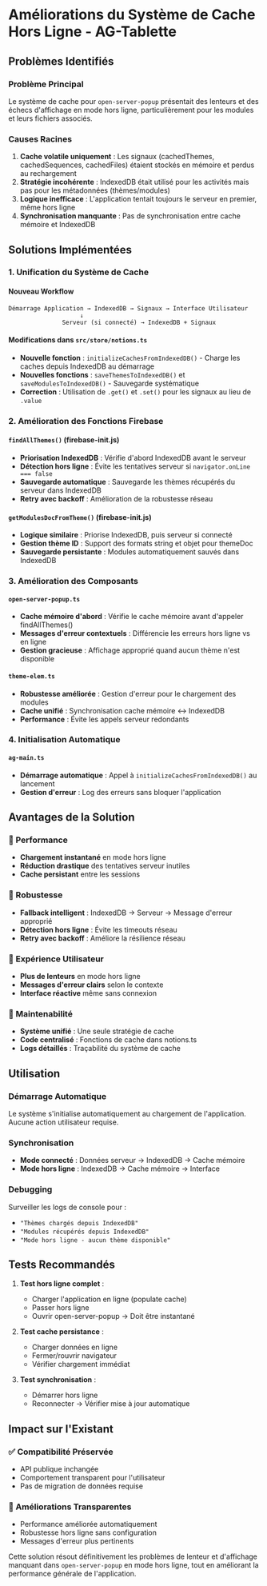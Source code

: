 # Améliorations du Système de Cache Hors Ligne - AG-Tablette

## Problèmes Identifiés

### Problème Principal
Le système de cache pour `open-server-popup` présentait des lenteurs et des échecs d'affichage en mode hors ligne, particulièrement pour les modules et leurs fichiers associés.

### Causes Racines
1. **Cache volatile uniquement** : Les signaux (cachedThemes, cachedSequences, cachedFiles) étaient stockés en mémoire et perdus au rechargement
2. **Stratégie incohérente** : IndexedDB était utilisé pour les activités mais pas pour les métadonnées (thèmes/modules)
3. **Logique inefficace** : L'application tentait toujours le serveur en premier, même hors ligne
4. **Synchronisation manquante** : Pas de synchronisation entre cache mémoire et IndexedDB

## Solutions Implémentées

### 1. Unification du Système de Cache

#### Nouveau Workflow
```
Démarrage Application → IndexedDB → Signaux → Interface Utilisateur
                    ↓
               Serveur (si connecté) → IndexedDB + Signaux
```

#### Modifications dans `src/store/notions.ts`
- **Nouvelle fonction** : `initializeCachesFromIndexedDB()` - Charge les caches depuis IndexedDB au démarrage
- **Nouvelles fonctions** : `saveThemesToIndexedDB()` et `saveModulesToIndexedDB()` - Sauvegarde systématique
- **Correction** : Utilisation de `.get()` et `.set()` pour les signaux au lieu de `.value`

### 2. Amélioration des Fonctions Firebase

#### `findAllThemes()` (firebase-init.js)
- **Priorisation IndexedDB** : Vérifie d'abord IndexedDB avant le serveur
- **Détection hors ligne** : Évite les tentatives serveur si `navigator.onLine === false`
- **Sauvegarde automatique** : Sauvegarde les thèmes récupérés du serveur dans IndexedDB
- **Retry avec backoff** : Amélioration de la robustesse réseau

#### `getModulesDocFromTheme()` (firebase-init.js)
- **Logique similaire** : Priorise IndexedDB, puis serveur si connecté
- **Gestion thème ID** : Support des formats string et objet pour themeDoc
- **Sauvegarde persistante** : Modules automatiquement sauvés dans IndexedDB

### 3. Amélioration des Composants

#### `open-server-popup.ts`
- **Cache mémoire d'abord** : Vérifie le cache mémoire avant d'appeler findAllThemes()
- **Messages d'erreur contextuels** : Différencie les erreurs hors ligne vs en ligne
- **Gestion gracieuse** : Affichage approprié quand aucun thème n'est disponible

#### `theme-elem.ts`
- **Robustesse améliorée** : Gestion d'erreur pour le chargement des modules
- **Cache unifié** : Synchronisation cache mémoire ↔ IndexedDB
- **Performance** : Évite les appels serveur redondants

### 4. Initialisation Automatique

#### `ag-main.ts`
- **Démarrage automatique** : Appel à `initializeCachesFromIndexedDB()` au lancement
- **Gestion d'erreur** : Log des erreurs sans bloquer l'application

## Avantages de la Solution

### 🚀 Performance
- **Chargement instantané** en mode hors ligne
- **Réduction drastique** des tentatives serveur inutiles
- **Cache persistant** entre les sessions

### 💪 Robustesse
- **Fallback intelligent** : IndexedDB → Serveur → Message d'erreur approprié
- **Détection hors ligne** : Évite les timeouts réseau
- **Retry avec backoff** : Améliore la résilience réseau

### 🎯 Expérience Utilisateur
- **Plus de lenteurs** en mode hors ligne
- **Messages d'erreur clairs** selon le contexte
- **Interface réactive** même sans connexion

### 🔧 Maintenabilité
- **Système unifié** : Une seule stratégie de cache
- **Code centralisé** : Fonctions de cache dans notions.ts
- **Logs détaillés** : Traçabilité du système de cache

## Utilisation

### Démarrage Automatique
Le système s'initialise automatiquement au chargement de l'application. Aucune action utilisateur requise.

### Synchronisation
- **Mode connecté** : Données serveur → IndexedDB → Cache mémoire
- **Mode hors ligne** : IndexedDB → Cache mémoire → Interface

### Debugging
Surveiller les logs de console pour :
- `"Thèmes chargés depuis IndexedDB"`
- `"Modules récupérés depuis IndexedDB"`
- `"Mode hors ligne - aucun thème disponible"`

## Tests Recommandés

1. **Test hors ligne complet** :
   - Charger l'application en ligne (populate cache)
   - Passer hors ligne
   - Ouvrir open-server-popup → Doit être instantané

2. **Test cache persistance** :
   - Charger données en ligne
   - Fermer/rouvrir navigateur
   - Vérifier chargement immédiat

3. **Test synchronisation** :
   - Démarrer hors ligne
   - Reconnecter → Vérifier mise à jour automatique

## Impact sur l'Existant

### ✅ Compatibilité Préservée
- API publique inchangée
- Comportement transparent pour l'utilisateur
- Pas de migration de données requise

### 🔄 Améliorations Transparentes
- Performance améliorée automatiquement
- Robustesse hors ligne sans configuration
- Messages d'erreur plus pertinents

Cette solution résout définitivement les problèmes de lenteur et d'affichage manquant dans `open-server-popup` en mode hors ligne, tout en améliorant la performance générale de l'application.